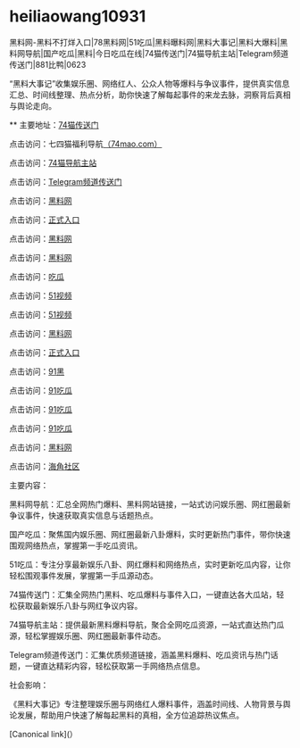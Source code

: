 # heiliaowang10931
黑料网-黑料不打烊入口|78黑料网|51吃瓜|黑料曝料网|黑料大事记|黑料大爆料|黑料网导航|国产吃瓜|黑料|今日吃瓜在线|74猫传送门|74猫导航主站|Telegram频道传送门|881比鸭|0623

“黑料大事记”收集娱乐圈、网络红人、公众人物等爆料与争议事件，提供真实信息汇总、时间线整理、热点分析，助你快速了解每起事件的来龙去脉，洞察背后真相与舆论走向。

** 主要地址：<a href="https://74mao.com/">74猫传送门</a>

点击访问：七四猫福利导航<a href="https://74mao.com/">（74mao.com）</a>

点击访问：<a href="https://74mao.com/">74猫导航主站</a>

点击访问：<a href="https://74mao.com/">Telegram频道传送门</a>

点击访问：<a href="https://hj-301.pages.dev/">黑料网</a>

点击访问：<a href="https://hj-309.pages.dev/">正式入口</a>

点击访问：<a href="https://hj-356.pages.dev/">黑料网</a>

点击访问：<a href="https://hj-348.pages.dev/">黑料网</a>

点击访问：<a href="https://hj-344.pages.dev/">吃瓜</a>

点击访问：<a href="https://hj-342.pages.dev/">51视频</a>

点击访问：<a href="https://hj-337.pages.dev//">51视频</a>

点击访问：<a href="https://hj-310.pages.dev/">黑料网</a>

点击访问：<a href="https://hj-335.pages.dev/">正式入口</a>

点击访问：<a href="https://hj-519.pages.dev/">91黑</a>

点击访问：<a href="https://hj-488.pages.dev/">91吃瓜</a>

点击访问：<a href="https://hj-376.pages.dev/">91吃瓜</a>

点击访问：<a href="https://hj-364.pages.dev/">91吃瓜</a>

点击访问：<a href="https://hj-363.pages.dev/">黑料网</a>

点击访问：<a href="https://hj-361.pages.dev/">海角社区</a>


主要内容：

黑料网导航：汇总全网热门爆料、黑料网站链接，一站式访问娱乐圈、网红圈最新争议事件，快速获取真实信息与话题热点。

国产吃瓜：聚焦国内娱乐圈、网红圈最新八卦爆料，实时更新热门事件，带你快速围观网络热点，掌握第一手吃瓜资讯。

51吃瓜：专注分享最新娱乐八卦、网红爆料和网络热点，实时更新吃瓜内容，让你轻松围观事件发展，掌握第一手瓜源动态。

74猫传送门：汇集全网热门黑料、吃瓜爆料与事件入口，一键直达各大瓜站，轻松获取最新娱乐八卦与网红争议内容。

74猫导航主站：提供最新黑料爆料导航，聚合全网吃瓜资源，一站式直达热门瓜源，轻松掌握娱乐圈、网红圈最新事件动态。

Telegram频道传送门：汇集优质频道链接，涵盖黑料爆料、吃瓜资讯与热门话题，一键直达精彩内容，轻松获取第一手网络热点信息。

社会影响：

《黑料大事记》专注整理娱乐圈与网络红人爆料事件，涵盖时间线、人物背景与舆论发展，帮助用户快速了解每起黑料的真相，全方位追踪热议焦点。

[Canonical link](）
